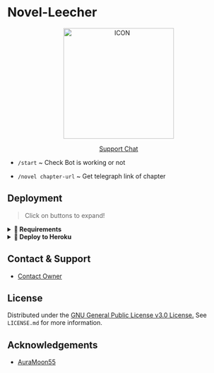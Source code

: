 # Novel-Leecher

<p align="center"><img src="https://telegra.ph//file/f782cddaa70704bc5561c.jpg" alt="ICON" width="250" height="250"/></p>


<p align="center">
    <a href="https://t.me/Villainevil_Support"> Support Chat </a> 
</p>

<p align="left">

- <code>/start</code> ~ Check Bot is working or not

- <code>/novel chapter-url</code> ~ Get telegraph link of chapter 
</p>


## Deployment

> Click on buttons to expand!

<details>
<summary><b>🔗 Requirements</b></summary>

- [Python3.9](https://www.python.org/downloads/release/python-390)

- [Telegram API Key](https://docs.pyrogram.org/intro/setup#api-keys)

- [Cloudscraper](https://github.com/VeNoMouS/cloudscraper)

- [BS4](https://www.crummy.com/software/BeautifulSoup/bs4/doc/)

- [Telegraph](https://github.com/python273/telegraph)

</details>


<details>
<summary><b>🔗 Deploy to Heroku</b></summary>
<br>

<h4>Click the button below to deploy Bot on Heroku!</h4>    
<p><a href="https://heroku.com/deploy?template=https://github.com/AuraMoon55/Novel-Leecher.git"><img src="https://img.shields.io/badge/Deploy%20To%20Heroku-blueviolet?style=for-the-badge&logo=heroku" width="200"/></a></p>
    
</details>


## Contact & Support

- [Contact Owner](https://t.me/Horni_Senpaii)


## License

Distributed under the [GNU General Public License v3.0 License.](https://github.com/AuraMoon55/Nocturnetls-Novel-Leecher/blob/main/LICENSE) See `LICENSE.md` for more information.

## Acknowledgements

- [AuraMoon55](https://github.com/AuraMoon55)
